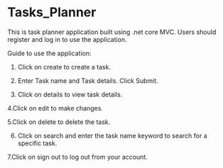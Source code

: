 # Tasks_Planner
This is task planner application built using .net core MVC. Users should register and log in to use the application. 

Guide to use the application:

1. Click on create to create a task. 

2. Enter Task name and Task details. Click Submit.

3. Click on details to view task details.

4.Click on edit to make changes.

5.Click on delete to delete the task.

6. Click on search and enter the task name keyword to search for a specific task.

7.Click on sign out to log out from your account.

